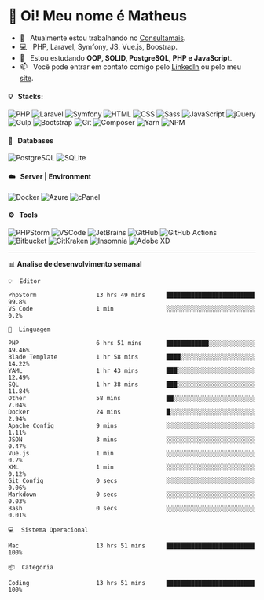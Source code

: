 # 👋 Oi! Meu nome é Matheus

- 🔭 &nbsp; Atualmente estou trabalhando no [Consultamais](https://consultamais.com.br/).
- 💻 &nbsp; PHP, Laravel, Symfony, JS, Vue.js, Boostrap.
- 🌱 &nbsp; Estou estudando **OOP, SOLID, PostgreSQL, PHP e JavaScript**.
- 📫 &nbsp; Você pode entrar em contato comigo pelo [LinkedIn](https://www.linkedin.com/in/matheuscamargoxavier/) ou pelo meu [site](https://matheuscamargo.co).

#### 💡 &nbsp; Stacks:
![PHP](https://img.shields.io/badge/-PHP-777BB4?&logo=php&logoColor=FFFFFF)
![Laravel](https://img.shields.io/badge/-Laravel-FF2D20?&logo=laravel&logoColor=FFFFFF)
![Symfony](https://img.shields.io/badge/-Symfony-000000?&logo=symfony&logoColor=FFFFFF)
![HTML](https://img.shields.io/badge/-HTML-E34F26?&logo=html5&logoColor=FFFFFF)
![CSS](https://img.shields.io/badge/-CSS-1572B6?&logo=css3&logoColor=FFFFFF)
![Sass](https://img.shields.io/badge/-Sass-CC6699?&logo=sass&logoColor=FFFFFF)
![JavaScript](https://img.shields.io/badge/-JavaScript-F7DF1E?&logo=javascript&logoColor=FFFFFF)
![jQuery](https://img.shields.io/badge/-jQuery-0769AD?&logo=jquery&logoColor=FFFFFF)
![Gulp](https://img.shields.io/badge/-Gulp-CF4647?&logo=gulp&logoColor=FFFFFF)
![Bootstrap](https://img.shields.io/badge/-Bootstrap-7952B3?&logo=bootstrap&logoColor=FFFFFF)
![Git](https://img.shields.io/badge/-Git-F05032?&logo=git&logoColor=FFFFFF)
![Composer](https://img.shields.io/badge/-Composer-885630?&logo=composer&logoColor=FFFFFF)
![Yarn](https://img.shields.io/badge/-Yarn-2C8EBB?&logo=yarn&logoColor=FFFFFF)
![NPM](https://img.shields.io/badge/-npm-CB3837?&logo=npm&logoColor=FFFFFF)

#### 💾 &nbsp; Databases
![PostgreSQL](https://img.shields.io/badge/-PostgreSQL-336791?&logo=PostgreSQL&logoColor=FFFFFF)
![SQLite](https://img.shields.io/badge/-SQLite-003B57?&logo=SQLite&logoColor=FFFFFF)

#### ☁️ &nbsp; Server | Environment
![Docker](https://img.shields.io/badge/-Docker-2496ED?&logo=docker&logoColor=FFFFFF)
![Azure](https://img.shields.io/badge/-Azure-0089D6?&logo=microsoft%20azure&logoColor=FFFFFF)
![cPanel](https://img.shields.io/badge/-cPanel-FF6C2C?&logo=cpanel&logoColor=FFFFFF)

#### ⚙️ &nbsp; Tools
![PHPStorm](https://img.shields.io/badge/-PHPStorm-000000?&logo=PHPStorm&logoColor=FFFFFF)
![VSCode](https://img.shields.io/badge/-VSCode-007ACC?&logo=Visual%20Studio%20Code&logoColor=FFFFFF) 
![JetBrains](https://img.shields.io/badge/-JetBrains-000000?&logo=jetbrains&logoColor=FFFFFF) 
![GitHub](https://img.shields.io/badge/-GitHub-181717?&logo=github&logoColor=FFFFFF) 
![GitHub Actions](https://img.shields.io/badge/-GitHub%20Actions-181717?&logo=GitHub%20Actions&logoColor=FFFFFF) 
![Bitbucket](https://img.shields.io/badge/-Bitbucket-0052CC?&logo=bitbucket&logoColor=FFFFFF)
![GitKraken](https://img.shields.io/badge/-GitKraken-179287?&logo=GitKraken&logoColor=FFFFFF)
![Insomnia](https://img.shields.io/badge/-Insomnia-5849BE?&logo=Insomnia&logoColor=FFFFFF)
![Adobe XD](https://img.shields.io/badge/-Adobe%20XD-FF61F6?&logo=adobe%20xd&logoColor=FFFFFF) 
_______

📊  **Analise de desenvolvimento semanal**
```text
💡  Editor

PhpStorm                 13 hrs 49 mins      █████████████████████████      99.8%
VS Code                  1 min               ░░░░░░░░░░░░░░░░░░░░░░░░░       0.2%
```
```text
💬  Linguagem

PHP                      6 hrs 51 mins       ████████████░░░░░░░░░░░░░     49.46%
Blade Template           1 hr 58 mins        ████░░░░░░░░░░░░░░░░░░░░░     14.22%
YAML                     1 hr 43 mins        ███░░░░░░░░░░░░░░░░░░░░░░     12.49%
SQL                      1 hr 38 mins        ███░░░░░░░░░░░░░░░░░░░░░░     11.84%
Other                    58 mins             ██░░░░░░░░░░░░░░░░░░░░░░░      7.04%
Docker                   24 mins             █░░░░░░░░░░░░░░░░░░░░░░░░      2.94%
Apache Config            9 mins              ░░░░░░░░░░░░░░░░░░░░░░░░░      1.11%
JSON                     3 mins              ░░░░░░░░░░░░░░░░░░░░░░░░░      0.47%
Vue.js                   1 min               ░░░░░░░░░░░░░░░░░░░░░░░░░       0.2%
XML                      1 min               ░░░░░░░░░░░░░░░░░░░░░░░░░      0.12%
Git Config               0 secs              ░░░░░░░░░░░░░░░░░░░░░░░░░      0.06%
Markdown                 0 secs              ░░░░░░░░░░░░░░░░░░░░░░░░░      0.03%
Bash                     0 secs              ░░░░░░░░░░░░░░░░░░░░░░░░░      0.01%
```
```text
💻  Sistema Operacional

Mac                      13 hrs 51 mins      █████████████████████████       100%
```
```text
📦  Categoria

Coding                   13 hrs 51 mins      █████████████████████████       100%
```
